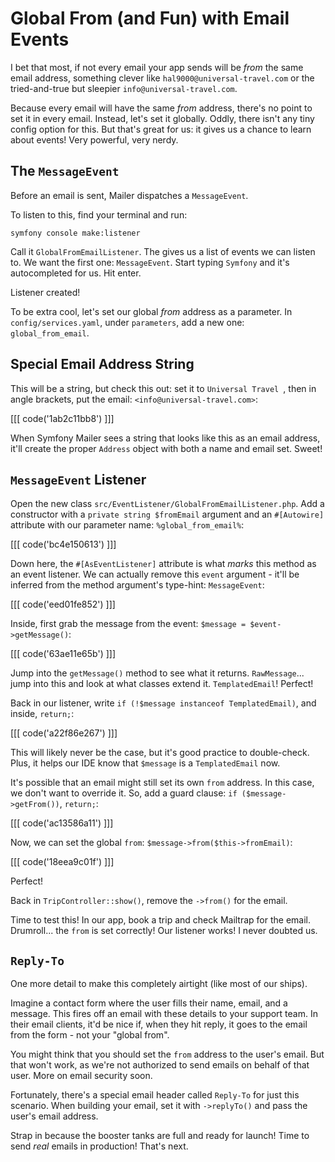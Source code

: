 # Global From (and Fun) with Email Events

I bet that most, if not every email your app sends will
be *from* the same email address, something clever like
`hal9000@universal-travel.com` or the tried-and-true but sleepier
`info@universal-travel.com`.

Because every email will have the same *from* address, there's
no point to set it in every email. Instead, let's set it globally.
Oddly, there isn't any tiny config option for this. But that's
great for us: it gives us a chance to learn about events! Very powerful,
very nerdy.

## The `MessageEvent`

Before an email is sent, Mailer dispatches a `MessageEvent`.

To listen to this, find your terminal and run:

```terminal
symfony console make:listener
```

Call it `GlobalFromEmailListener`. The gives us a list of events we
can listen to. We want the first one: `MessageEvent`.
Start typing `Symfony` and it's autocompleted for us. Hit enter.

Listener created!

To be extra cool, let's set our global *from* address as a parameter. In `config/services.yaml`,
under `parameters`, add a new one: `global_from_email`.

## Special Email Address String

This will be a string,
but check this out: set it to `Universal Travel `, then in angle brackets, put the email:
`<info@universal-travel.com>`:

[[[ code('1ab2c11bb8') ]]]

When Symfony Mailer sees a string that looks like this as an
email address, it'll create the proper `Address` object with both a name and email set.
Sweet!

## `MessageEvent` Listener

Open the new class `src/EventListener/GlobalFromEmailListener.php`.
Add a constructor with a `private string $fromEmail` argument and an `#[Autowire]`
attribute with our parameter name: `%global_from_email%`:

[[[ code('bc4e150613') ]]]

Down here, the `#[AsEventListener]` attribute is what *marks* this method as an event
listener. We can actually remove this `event` argument - it'll be inferred from the
method argument's type-hint: `MessageEvent`:

[[[ code('eed01fe852') ]]]

Inside, first grab the message from the event: `$message = $event->getMessage()`:

[[[ code('63ae11e65b') ]]]

Jump into the `getMessage()` method to see what it returns. `RawMessage`... jump into this
and look at what classes extend it. `TemplatedEmail`! Perfect!

Back in our listener, write `if (!$message instanceof TemplatedEmail)`, and inside, `return;`:

[[[ code('a22f86e267') ]]]

This will likely never be the case, but it's good practice to double-check. Plus, it
helps our IDE know that `$message` is a `TemplatedEmail` now.

It's possible that an email might still set its own `from` address. In this case,
we don't want to override it. So, add a guard clause: `if ($message->getFrom())`, `return;`:

[[[ code('ac13586a11') ]]]

Now, we can set the global `from`: `$message->from($this->fromEmail)`:

[[[ code('18eea9c01f') ]]]

Perfect!

Back in `TripController::show()`, remove the `->from()` for the email.

Time to test this! In our app, book a trip and check Mailtrap for the email. Drumroll...
the `from` is set correctly! Our listener works! I never doubted us.

## `Reply-To`

One more detail to make this completely airtight (like most of our ships).

Imagine a contact form
where the user fills their name, email, and a message. This fires off an email with
these details to your support team. In their email clients, it'd be nice if, when
they hit reply, it goes to the email from the form - not your "global from".

You might think that you should set the `from` address to the user's email.
But that won't work, as we're not authorized to send emails on behalf of
that user. More on email security soon.

Fortunately, there's a special email header called `Reply-To` for just this scenario.
When building your email, set it with `->replyTo()` and pass the user's email address.

Strap in because the booster tanks are full and ready for launch!
Time to send *real* emails in production! That's next.
